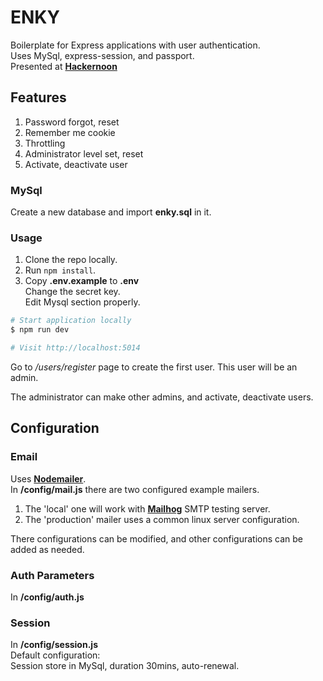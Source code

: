 # ENKY

Boilerplate for Express applications with user authentication.  
Uses MySql, express-session, and passport.  
Presented at <a href="https://hackernoon.com/express-js-boilerplate-with-user-authentication-ch5032a3" target="_blank">
**Hackernoon**</a>

## Features
1.  Password forgot, reset  
2.  Remember me cookie
3.  Throttling
4.  Administrator level set, reset  
5.  Activate, deactivate user

### MySql
Create a new database and import **enky.sql** in it.

### Usage
1.  Clone the repo locally.  
2.  Run `npm install`.  
3.  Copy **.env.example** to **.env**  
  Change the secret key.  
  Edit Mysql section properly.  

```sh
# Start application locally
$ npm run dev

# Visit http://localhost:5014
```
Go to */users/register* page to create the first user.
This user will be an admin.  

The administrator can make other admins, and activate, deactivate users.

## Configuration  
### Email
Uses <a href="https://github.com/nodemailer/nodemailer" target="_blank">**Nodemailer**</a>.  
In **/config/mail.js** there are two configured example mailers.  
1.  The 'local' one will work with <a href="https://github.com/mailhog/MailHog" target="_blank">**Mailhog**</a> SMTP testing server.
2.  The 'production' mailer uses a common linux server configuration.  

There configurations can be modified, and other configurations can be added as needed.

### Auth  Parameters  
In **/config/auth.js**  

### Session
In **/config/session.js**  
Default configuration:  
Session store in MySql, duration 30mins, auto-renewal.  
